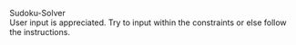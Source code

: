Sudoku-Solver
<br>
User input is appreciated. Try to input within the constraints or else follow the instructions.
